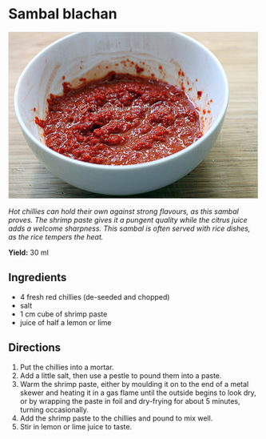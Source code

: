 # Sambal blachan

![Sambal blachan](resources/sambal-blachan.jpg)

*Hot chillies can hold their own against strong flavours, as this sambal proves. The shrimp paste gives it a pungent quality while the citrus juice adds a welcome sharpness. This sambal is often served with rice dishes, as the rice tempers the heat.*

**Yield:** 30 ml

## Ingredients
- 4 fresh red chillies (de-seeded and chopped)
- salt
- 1 cm cube of shrimp paste
- juice of half a lemon or lime

## Directions
1. Put the chillies into a mortar.
1. Add a little salt, then use a pestle to pound them into a paste.
1. Warm the shrimp paste, either by moulding it on to the end of a metal skewer and heating it in a gas flame until the outside begins to look dry, or by wrapping the paste in foil and dry-frying for about 5 minutes, turning occasionally.
1. Add the shrimp paste to the chillies and pound to mix well.
1. Stir in lemon or lime juice to taste.